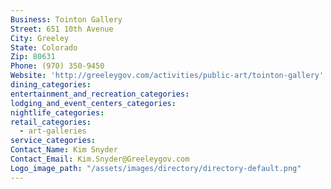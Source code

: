 ```yaml
---
Business: Tointon Gallery
Street: 651 10th Avenue
City: Greeley
State: Colorado
Zip: 80631
Phone: (970) 350-9450
Website: 'http://greeleygov.com/activities/public-art/tointon-gallery'
dining_categories:
entertainment_and_recreation_categories:
lodging_and_event_centers_categories:
nightlife_categories:
retail_categories:
  - art-galleries
service_categories:
Contact_Name: Kim Snyder
Contact_Email: Kim.Snyder@Greeleygov.com
Logo_image_path: "/assets/images/directory/directory-default.png"
---
```



